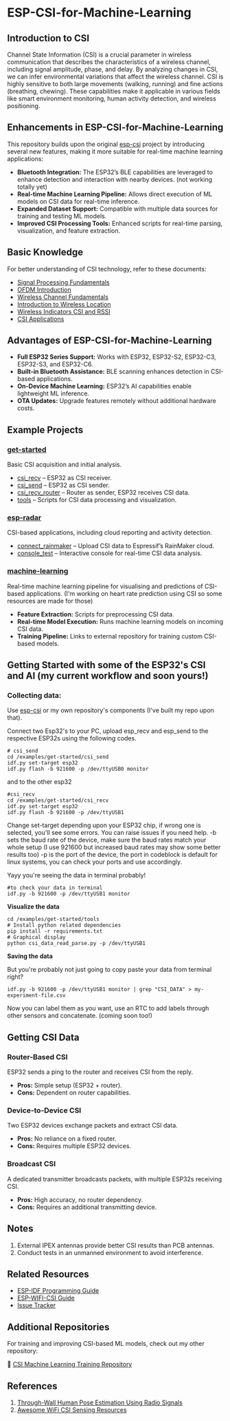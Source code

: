 # ESP-CSI-for-Machine-Learning

## Introduction to CSI

Channel State Information (CSI) is a crucial parameter in wireless communication that describes the characteristics of a wireless channel, including signal amplitude, phase, and delay. By analyzing changes in CSI, we can infer environmental variations that affect the wireless channel. CSI is highly sensitive to both large movements (walking, running) and fine actions (breathing, chewing). These capabilities make it applicable in various fields like smart environment monitoring, human activity detection, and wireless positioning.



## Enhancements in ESP-CSI-for-Machine-Learning

This repository builds upon the original [esp-csi](https://github.com/espressif/esp-csi) project by introducing several new features, making it more suitable for real-time machine learning applications:

- **Bluetooth Integration:** The ESP32’s BLE capabilities are leveraged to enhance detection and interaction with nearby devices. (not working totally yet)
- **Real-time Machine Learning Pipeline:** Allows direct execution of ML models on CSI data for real-time inference.
- **Expanded Dataset Support:** Compatible with multiple data sources for training and testing ML models.
- **Improved CSI Processing Tools:** Enhanced scripts for real-time parsing, visualization, and feature extraction.

## Basic Knowledge

For better understanding of CSI technology, refer to these documents:

- [Signal Processing Fundamentals](./docs/en/Signal-Processing-Fundamentals.md)
- [OFDM Introduction](./docs/en/OFDM-introduction.md)
- [Wireless Channel Fundamentals](./docs/en/Wireless-Channel-Fundamentals.md)
- [Introduction to Wireless Location](./docs/en/Introduction-to-Wireless-Location.md)
- [Wireless Indicators CSI and RSSI](./docs/en/Wireless-indicators-CSI-and-RSSI.md)
- [CSI Applications](./docs/en/CSI-Applications.md)

## Advantages of ESP-CSI-for-Machine-Learning

- **Full ESP32 Series Support:** Works with ESP32, ESP32-S2, ESP32-C3, ESP32-S3, and ESP32-C6.
- **Built-in Bluetooth Assistance:** BLE scanning enhances detection in CSI-based applications.
- **On-Device Machine Learning:** ESP32’s AI capabilities enable lightweight ML inference.
- **OTA Updates:** Upgrade features remotely without additional hardware costs.

## Example Projects

### [get-started](./examples/get-started)

Basic CSI acquisition and initial analysis.

- [csi_recv](./examples/get-started/csi_recv) – ESP32 as CSI receiver.
- [csi_send](./examples/get-started/csi_send) – ESP32 as CSI sender.
- [csi_recv_router](./examples/get-started/csi_recv_router) – Router as sender, ESP32 receives CSI data.
- [tools](./examples/get-started/tools) – Scripts for CSI data processing and visualization.

### [esp-radar](./examples/esp-radar)

CSI-based applications, including cloud reporting and activity detection.

- [connect_rainmaker](./examples/esp-radar/connect_rainmaker) – Upload CSI data to Espressif’s RainMaker cloud.
- [console_test](./examples/esp-radar/console_test) – Interactive console for real-time CSI data analysis.

### [machine-learning](./machine_learning)

Real-time machine learning pipeline for visualising and predictions of CSI-based applications.
(I'm working on heart rate prediction using CSI so some resources are made for those)

- **Feature Extraction:** Scripts for preprocessing CSI data.
- **Real-time Model Execution:** Runs machine learning models on incoming CSI data.
- **Training Pipeline:** Links to external repository for training custom CSI-based models.

## Getting Started with some of the ESP32's CSI and AI (my current workflow and soon yours!)

### Collecting data:
Use [esp-csi](https://github.com/espressif/esp-csi) or my own repository's components (I've built my repo upon that).

Connect two Esp32's to your PC, upload esp_recv and esp_send to the respective ESP32s using the following codes.

    # csi_send
    cd /examples/get-started/csi_send
    idf.py set-target esp32
    idf.py flash -b 921600 -p /dev/ttyUSB0 monitor
    
and to the other esp32

    #csi_recv
    cd /examples/get-started/csi_recv
    idf.py set-target esp32
    idf.py flash -b 921600 -p /dev/ttyUSB1


Change set-target depending upon your ESP32 chip, if wrong one is selected, you'll see some errors. You can raise issues if you need help.
-b sets the baud rate of the device, make sure the baud rates match your whole setup (I use 921600 but increased baud rates may show some better results too)
-p is the port of the device, the port in codeblock is default for linux systems, you can check your ports and use accordingly.

Yayy you're seeing the data in terminal probably!

    #to check your data in terminal
    idf.py -b 921600 -p /dev/ttyUSB1 monitor

**Visualize the data**

    cd /examples/get-started/tools
    # Install python related dependencies
    pip install -r requirements.txt
    # Graphical display
    python csi_data_read_parse.py -p /dev/ttyUSB1

**Saving the data**

But you're probably not just going to copy paste your data from terminal right?

    idf.py -b 921600 -p /dev/ttyUSB1 monitor | grep "CSI_DATA" > my-experiment-file.csv

 Now you can label them as you want, use an RTC to add labels through other sensors and concatenate. (coming soon too!)


## Getting CSI Data

### Router-Based CSI

ESP32 sends a ping to the router and receives CSI from the reply.
- **Pros:** Simple setup (ESP32 + router).
- **Cons:** Dependent on router capabilities.

### Device-to-Device CSI

Two ESP32 devices exchange packets and extract CSI data.
- **Pros:** No reliance on a fixed router.
- **Cons:** Requires multiple ESP32 devices.

### Broadcast CSI

A dedicated transmitter broadcasts packets, with multiple ESP32s receiving CSI.
- **Pros:** High accuracy, no router dependency.
- **Cons:** Requires an additional transmitting device.

## Notes

1. External IPEX antennas provide better CSI results than PCB antennas.
2. Conduct tests in an unmanned environment to avoid interference.

## Related Resources

- [ESP-IDF Programming Guide](https://docs.espressif.com/projects/esp-idf/en/latest/esp32/index.html)
- [ESP-WIFI-CSI Guide](https://docs.espressif.com/projects/esp-idf/en/latest/esp32/api-guides/wifi.html#wi-fi-channel-state-information)
- [Issue Tracker](https://github.com/espressif/esp-csi/issues)

## Additional Repositories

For training and improving CSI-based ML models, check out my other repository:

🔗 [CSI Machine Learning Training Repository](https://github.com/DebatableMiracle/csi-ml-train)

## References

1. [Through-Wall Human Pose Estimation Using Radio Signals](http://rfpose.csail.mit.edu/)
2. [Awesome WiFi CSI Sensing Resources](https://github.com/Marsrocky/Awesome-WiFi-CSI-Sensing)

